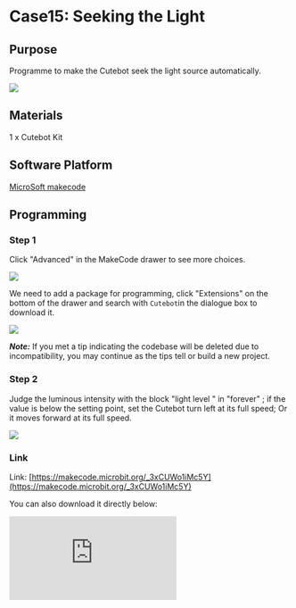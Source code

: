 ﻿# Case15: Seeking the Light

## Purpose

Programme to make the Cutebot seek the light source automatically.

![](https://wiki-media-ef.oss-cn-hongkong.aliyuncs.com//images/cutebot-case-15-01.png)

## Materials

1 x Cutebot Kit

## Software Platform

[MicroSoft makecode](https://makecode.microbit.org/#)

## Programming

### Step 1

Click "Advanced" in the MakeCode drawer to see more choices.

![](https://wiki-media-ef.oss-cn-hongkong.aliyuncs.com//images/cutebot-pk-1.png)

We need to add a package for programming, click "Extensions" on the bottom of the drawer and search with `Cutebot`in the dialogue box to download it.

![](https://wiki-media-ef.oss-cn-hongkong.aliyuncs.com//images/cutebot-pk-11.png)

***Note:*** If you met a tip indicating the codebase will be deleted due to incompatibility, you may continue as the tips tell or build a new project.

### Step 2

Judge the luminous intensity with the block "light level " in "forever" ; if the value is below the setting point, set the Cutebot turn left at its full speed; Or it moves forward at its full speed.

![](https://wiki-media-ef.oss-cn-hongkong.aliyuncs.com//images/case_15_01.png)


### Link

Link: [https://makecode.microbit.org/_3xCUWo1iMc5Y](https://makecode.microbit.org/_3xCUWo1iMc5Y)

You can also download it directly below:

<div
    style={{
        position: 'relative',
        paddingBottom: '60%',
        overflow: 'hidden',
    }}
>
    <iframe
        src="https://makecode.microbit.org/_3xCUWo1iMc5Y"
        frameborder="0"
        sandbox="allow-popups allow-forms allow-scripts allow-same-origin"
        style={{
            position: 'absolute',
            width: '100%',
            height: '100%',
        }}
    />
</div>


## Result

The Cutebot spins if there is no light being detected or it drives forward to it at its full speed.

![](https://wiki-media-ef.oss-cn-hongkong.aliyuncs.com//images/cutebot-case-15.gif)

## Exploration


## FAQ
---

## Relevant Files
---
